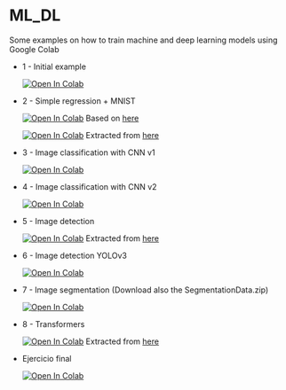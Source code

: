# ML_DL

Some examples on how to train machine and deep learning models using Google Colab

- 1 - Initial example

    [![Open In Colab](https://colab.research.google.com/assets/colab-badge.svg)](https://colab.research.google.com/github/arodriguez99/ML_DL/blob/master/InitialExample.ipynb)

- 2 - Simple regression + MNIST

    [![Open In Colab](https://colab.research.google.com/assets/colab-badge.svg)](https://colab.research.google.com/github/arodriguez99/ML_DL/blob/master/SimpleRegression.ipynb) Based on [here](https://github.com/bonastreyair/deep_learning_examples/blob/master/1%20-%20Deep%20Learning%20-%20Regressor.ipynb) 

    [![Open In Colab](https://colab.research.google.com/assets/colab-badge.svg)](https://colab.research.google.com/github/arodriguez99/ML_DL/blob/master/FashionMNIST.ipynb) Extracted from [here](https://github.com/bonastreyair/deep_learning_examples/blob/master/2%20-%20Deep%20Learning%20-%20Neural%20Network%20-%20Classifier%20(Fashion%20MNIST).ipynb)

- 3 - Image classification with CNN v1

    [![Open In Colab](https://colab.research.google.com/assets/colab-badge.svg)](https://colab.research.google.com/github/arodriguez99/ML_DL/blob/master/ImageClassificationCNN.ipynb)

- 4 - Image classification with CNN v2

    [![Open In Colab](https://colab.research.google.com/assets/colab-badge.svg)](https://colab.research.google.com/github/arodriguez99/ML_DL/blob/master/ImageClassificationCNN2.ipynb)

- 5 - Image detection

    [![Open In Colab](https://colab.research.google.com/assets/colab-badge.svg)](https://colab.research.google.com/github/bonastreyair/deep_learning_examples/blob/master/4%20-%20Deep%20Learning%20-%20Object%20Detection.ipynb) Extracted from [here](https://github.com/bonastreyair/deep_learning_examples/blob/master/4%20-%20Deep%20Learning%20-%20Object%20Detection.ipynb)

- 6 - Image detection YOLOv3

    [![Open In Colab](https://colab.research.google.com/assets/colab-badge.svg)](https://colab.research.google.com/github/arodriguez99/ML_DL/blob/master/ImageDetection.ipynb)

- 7 - Image segmentation (Download also the SegmentationData.zip)

    [![Open In Colab](https://colab.research.google.com/assets/colab-badge.svg)](https://colab.research.google.com/github/arodriguez99/ML_DL/blob/master/ImageSegmentation.ipynb)

- 8 - Transformers

    [![Open In Colab](https://colab.research.google.com/assets/colab-badge.svg)](https://colab.research.google.com/github/EjbejaranosAI/AI_trends_2023/blob/main/Transformers_can_do_anything.ipynb) Extracted from [here](https://github.com/EjbejaranosAI/AI_trends_2023/blob/main/Transformers_can_do_anything.ipynb)

- Ejercicio final

    [![Open In Colab](https://colab.research.google.com/assets/colab-badge.svg)](https://colab.research.google.com/github/arodriguez99/ML_DL/blob/master/Ejercicio.ipynb)